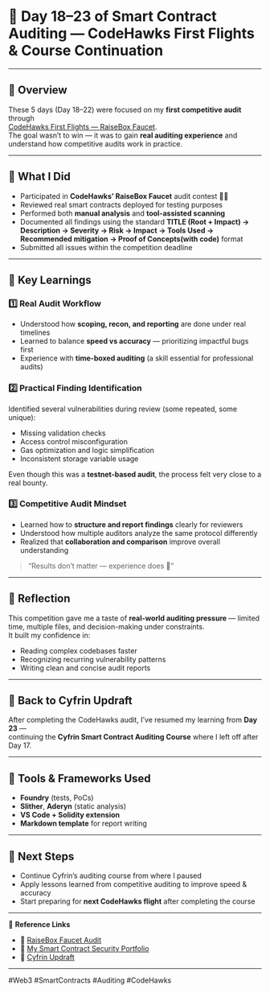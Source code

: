 # 🧠 Day 18–23 of Smart Contract Auditing — CodeHawks First Flights & Course Continuation

---

## 🎯 Overview
These 5 days (Day 18–22) were focused on my **first competitive audit** through  
[CodeHawks First Flights — RaiseBox Faucet](https://codehawks.cyfrin.io/c/2025-10-raisebox-faucet).  
The goal wasn’t to win — it was to gain **real auditing experience** and understand how competitive audits work in practice.

---

## 🚀 What I Did
- Participated in **CodeHawks’ RaiseBox Faucet** audit contest 🧑‍💻  
- Reviewed real smart contracts deployed for testing purposes  
- Performed both **manual analysis** and **tool-assisted scanning**
- Documented all findings using the standard **TITLE (Root + Impact) → Description → Severity → Risk → Impact → Tools Used → Recommended mitigation → Proof of Concepts(with code)** format  
- Submitted all issues within the competition deadline

---

## 🧩 Key Learnings
### 1️⃣ Real Audit Workflow
- Understood how **scoping, recon, and reporting** are done under real timelines  
- Learned to balance **speed vs accuracy** — prioritizing impactful bugs first  
- Experience with **time-boxed auditing** (a skill essential for professional audits)

### 2️⃣ Practical Finding Identification
Identified several vulnerabilities during review (some repeated, some unique):
- Missing validation checks  
- Access control misconfiguration  
- Gas optimization and logic simplification  
- Inconsistent storage variable usage  

Even though this was a **testnet-based audit**, the process felt very close to a real bounty.

### 3️⃣ Competitive Audit Mindset
- Learned how to **structure and report findings** clearly for reviewers  
- Understood how multiple auditors analyze the same protocol differently  
- Realized that **collaboration and comparison** improve overall understanding  

> “Results don’t matter — experience does 💪”

---

## 🧠 Reflection
This competition gave me a taste of **real-world auditing pressure** — limited time, multiple files, and decision-making under constraints.  
It built my confidence in:
- Reading complex codebases faster  
- Recognizing recurring vulnerability patterns  
- Writing clean and concise audit reports  

---

## 🔁 Back to Cyfrin Updraft
After completing the CodeHawks audit, I’ve resumed my learning from **Day 23** —  
continuing the **Cyfrin Smart Contract Auditing Course** where I left off after Day 17.

---

## 🧰 Tools & Frameworks Used
- **Foundry** (tests, PoCs)
- **Slither**, **Aderyn** (static analysis)
- **VS Code + Solidity extension**
- **Markdown template** for report writing

---

## 📘 Next Steps
- Continue Cyfrin’s auditing course from where I paused  
- Apply lessons learned from competitive auditing to improve speed & accuracy  
- Start preparing for **next CodeHawks flight** after completing the course

---

📂 **Reference Links**
- 🔗 [RaiseBox Faucet Audit](https://codehawks.cyfrin.io/c/2025-10-raisebox-faucet)
- 🔗 [My Smart Contract Security Portfolio](https://github.com/0xrafiKaji/smart-contract-security-portfolio)
- 🔗 [Cyfrin Updraft](https://updraft.cyfrin.io/)

---

#Web3 #SmartContracts #Auditing #CodeHawks

